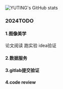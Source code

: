 ![YUTING's GitHub stats](https://github-readme-stats.vercel.app/api?username=YUTING0907&show_icons=true&theme=tokyonight)

### 2024TODO 
#### 1.图像美学
论文阅读
跑实验
idea验证
#### 2.数据服务
#### 3.gitlab提交验证
#### 4.code review


<!--
**YUTING0907/YUTING0907** is a ✨ _special_ ✨ repository because its `README.md` (this file) appears on your GitHub profile.

### Visit times
![Visitor Count](https://profile-counter.glitch.me/YUTING0907/count.svg)

### language
![Top Langs](https://github-readme-stats.vercel.app/api/top-langs/?username=YUTING0907&layout=compact&theme=tokyonight)
Here are some ideas to get you started:

- 🔭 I’m currently working on ...
- 🌱 I’m currently learning ...
- 👯 I’m looking to collaborate on ...
- 🤔 I’m looking for help with ...
- 💬 Ask me about ...
- 📫 How to reach me: ...
- 😄 Pronouns: ...
- ⚡ Fun fact: ...
-->

